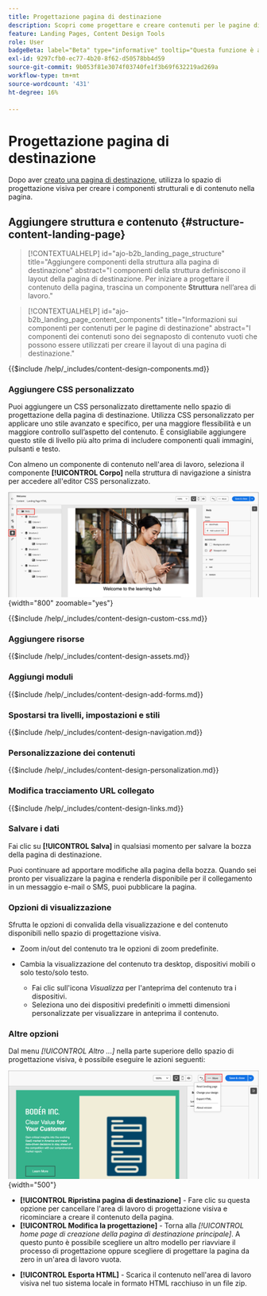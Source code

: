 ```yaml
---
title: Progettazione pagina di destinazione
description: Scopri come progettare e creare contenuti per le pagine di destinazione che supportano percorsi di account e campagne.
feature: Landing Pages, Content Design Tools
role: User
badgeBeta: label="Beta" type="informative" tooltip="Questa funzione è attualmente in versione beta limitata"
exl-id: 9297cfb0-ec77-4b20-8f62-d50578bb4d59
source-git-commit: 9b053f81e3074f03740fe1f3b69f632219ad269a
workflow-type: tm+mt
source-wordcount: '431'
ht-degree: 16%

---
```


# Progettazione pagina di destinazione

Dopo aver [creato una pagina di destinazione](./landing-pages.md#create-a-landing-page), utilizza lo spazio di progettazione visiva per creare i componenti strutturali e di contenuto nella pagina.

## Aggiungere struttura e contenuto {#structure-content-landing-page}

>[!CONTEXTUALHELP]
>id="ajo-b2b_landing_page_structure"
>title="Aggiungere componenti della struttura alla pagina di destinazione"
>abstract="I componenti della struttura definiscono il layout della pagina di destinazione. Per iniziare a progettare il contenuto della pagina, trascina un componente **Struttura** nell’area di lavoro."

>[!CONTEXTUALHELP]
>id="ajo-b2b_landing_page_content_components"
>title="Informazioni sui componenti per contenuti per le pagine di destinazione"
>abstract="I componenti dei contenuti sono dei segnaposto di contenuto vuoti che possono essere utilizzati per creare il layout di una pagina di destinazione."

{{$include /help/_includes/content-design-components.md}}

### Aggiungere CSS personalizzato

Puoi aggiungere un CSS personalizzato direttamente nello spazio di progettazione della pagina di destinazione. Utilizza CSS personalizzato per applicare uno stile avanzato e specifico, per una maggiore flessibilità e un maggiore controllo sull’aspetto del contenuto. È consigliabile aggiungere questo stile di livello più alto prima di includere componenti quali immagini, pulsanti e testo.

Con almeno un componente di contenuto nell&#39;area di lavoro, seleziona il componente **[!UICONTROL Corpo]** nella struttura di navigazione a sinistra per accedere all&#39;editor CSS personalizzato.

![Accedere agli stili del corpo](./assets/landing-page-body-styles-css.png){width="800" zoomable="yes"}

{{$include /help/_includes/content-design-custom-css.md}}

### Aggiungere risorse

{{$include /help/_includes/content-design-assets.md}}

### Aggiungi moduli

{{$include /help/_includes/content-design-add-forms.md}}

### Spostarsi tra livelli, impostazioni e stili

{{$include /help/_includes/content-design-navigation.md}}

### Personalizzazione dei contenuti

{{$include /help/_includes/content-design-personalization.md}}

### Modifica tracciamento URL collegato

{{$include /help/_includes/content-design-links.md}}

### Salvare i dati

Fai clic su **[!UICONTROL Salva]** in qualsiasi momento per salvare la bozza della pagina di destinazione.

Puoi continuare ad apportare modifiche alla pagina della bozza. Quando sei pronto per visualizzare la pagina e renderla disponibile per il collegamento in un messaggio e-mail o SMS, puoi pubblicare la pagina.

### Opzioni di visualizzazione

Sfrutta le opzioni di convalida della visualizzazione e del contenuto disponibili nello spazio di progettazione visiva.

* Zoom in/out del contenuto tra le opzioni di zoom predefinite.

* Cambia la visualizzazione del contenuto tra desktop, dispositivi mobili o solo testo/solo testo.
   * Fai clic sull&#39;icona _Visualizza_ per l&#39;anteprima del contenuto tra i dispositivi.
   * Seleziona uno dei dispositivi predefiniti o immetti dimensioni personalizzate per visualizzare in anteprima il contenuto.

### Altre opzioni

Dal menu _[!UICONTROL Altro ...]_ nella parte superiore dello spazio di progettazione visiva, è possibile eseguire le azioni seguenti:

![Fai clic su Altro per accedere alle azioni del modello](./assets/landing-page-designer-more-menu.png){width="500"}

* **[!UICONTROL Ripristina pagina di destinazione]** - Fare clic su questa opzione per cancellare l&#39;area di lavoro di progettazione visiva e ricominciare a creare il contenuto della pagina.
* **[!UICONTROL Modifica la progettazione]** - Torna alla _[!UICONTROL home page di creazione della pagina di destinazione principale]_. A questo punto è possibile scegliere un altro modello per riavviare il processo di progettazione oppure scegliere di progettare la pagina da zero in un&#39;area di lavoro vuota.
<!--- * **[!UICONTROL Save as content template]** - Save the page body as a landing page template to be reused across multiple landing pages. You provide a name and description for the template and save it to the list of saved  landing page templates. -->
* **[!UICONTROL Esporta HTML]** - Scarica il contenuto nell&#39;area di lavoro visiva nel tuo sistema locale in formato HTML racchiuso in un file zip.
